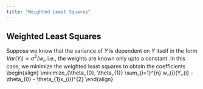 ```yaml
---
title: "Weighted Least Squares"
---
```


## Weighted Least Squares

Suppose we know that the variance of $Y$ is dependent on $Y$ itself in the form $Var(Y_{i}) \propto \sigma^{2}/w_{i}$, i.e., the weights are known only upto a constant. In this case, we minimize the weighted least squares to obtain the coefficients
\begin{align}
        \minimize_{\theta_{0}, \theta_{1}} \sum_{i=1}^{n} w_{i}(Y_{i} - \theta_{0} - \theta_{1}x_{i})^{2}
    \end{align}
